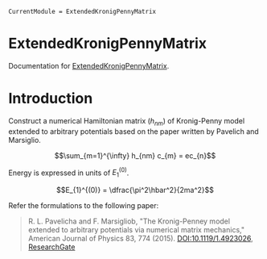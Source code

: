 ```@meta
CurrentModule = ExtendedKronigPennyMatrix
```

# ExtendedKronigPennyMatrix

Documentation for [ExtendedKronigPennyMatrix](https://github.com/hsugawa8651/ExtendedKronigPennyMatrix.jl).

# Introduction

Construct a numerical Hamiltonian matrix $(h_{nm})$ of Kronig-Penny model 
extended to arbitrary potentials 
based on the paper written by Pavelich and Marsiglio.

```math
\sum_{m=1}^{\infty} h_{nm} c_{m} = ec_{n}
```

Energy is expressed in units of $E_{1}^{(0)}$.

```math
E_{1}^{(0)} = \dfrac{\pi^2\hbar^2}{2ma^2}
```

Refer the formulations to the following paper:
> R. L. Pavelicha and F. Marsigliob,
> "The Kronig-Penney model extended to arbitrary potentials via numerical matrix mechanics," American Journal of Physics 83, 774 (2015). 
> [DOI:10.1119/1.4923026](https://doi.org/10.1119/1.4923026), 
> [ResearchGate](https://www.researchgate.net/publication/268227429_The_Kronig-Penney_model_extended_to_arbitrary_potentials_via_numerical_matrix_mechanics)

